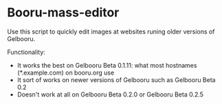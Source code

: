 # Booru-mass-editor
Use this script to quickly edit images at websites runing older versions of Gelbooru.

Functionality:
* It works the best on Gelbooru Beta 0.1.11: what most hostnames (*.example.com) on booru.org use
* It sort of works on newer versions of Gelbooru such as Gelbooru Beta 0.2
* Doesn't work at all on Gelbooru Beta 0.2.0 or Gelbooru Beta 0.2.5

